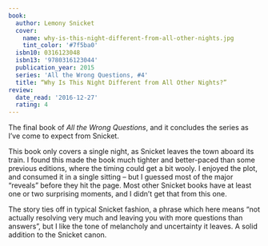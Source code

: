 ```yaml
---
book:
  author: Lemony Snicket
  cover:
    name: why-is-this-night-different-from-all-other-nights.jpg
    tint_color: '#7f5ba0'
  isbn10: 0316123048
  isbn13: '9780316123044'
  publication_year: 2015
  series: 'All the Wrong Questions, #4'
  title: “Why Is This Night Different from All Other Nights?”
review:
  date_read: '2016-12-27'
  rating: 4
---
```


The final book of *All the Wrong Questions*, and it concludes the series as I’ve come to expect from Snicket.

This book only covers a single night, as Snicket leaves the town aboard its train. I found this made the book much tighter and better-paced than some previous editions, where the timing could get a bit wooly. I enjoyed the plot, and consumed it in a single sitting – but I guessed most of the major “reveals” before they hit the page. Most other Snicket books have at least one or two surprising moments, and I didn’t get that from this one.

The story ties off in typical Snicket fashion, a phrase which here means “not actually resolving very much and leaving you with more questions than answers”, but I like the tone of melancholy and uncertainty it leaves. A solid addition to the Snicket canon.